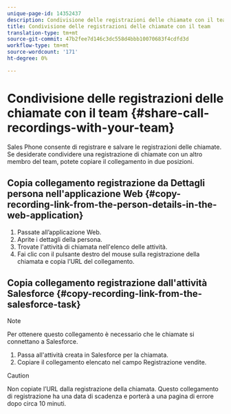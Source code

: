 ```yaml
---
unique-page-id: 14352437
description: Condivisione delle registrazioni delle chiamate con il team - Documenti Marketo - Documentazione del prodotto
title: Condivisione delle registrazioni delle chiamate con il team
translation-type: tm+mt
source-git-commit: 47b2fee7d146c3dc558d4bbb10070683f4cdfd3d
workflow-type: tm+mt
source-wordcount: '171'
ht-degree: 0%

---
```



# Condivisione delle registrazioni delle chiamate con il team {#share-call-recordings-with-your-team}

Sales Phone consente di registrare e salvare le registrazioni delle chiamate. Se desiderate condividere una registrazione di chiamate con un altro membro del team, potete copiare il collegamento in due posizioni.

## Copia collegamento registrazione da Dettagli persona nell&#39;applicazione Web {#copy-recording-link-from-the-person-details-in-the-web-application}

1. Passate all’applicazione [](http://toutapp.com/login)Web.
1. Aprite i dettagli della persona.
1. Trovate l&#39;attività di chiamata nell&#39;elenco delle attività.
1. Fai clic con il pulsante destro del mouse sulla registrazione della chiamata e copia l’URL del collegamento.

## Copia collegamento registrazione dall&#39;attività Salesforce {#copy-recording-link-from-the-salesforce-task}

>[!NOTE]
>
>Per ottenere questo collegamento è necessario che le chiamate si connettano a Salesforce.

1. Passa all&#39;attività creata in Salesforce per la chiamata.
1. Copiare il collegamento elencato nel campo Registrazione vendite.

>[!CAUTION]
>
>Non copiate l’URL dalla registrazione della chiamata. Questo collegamento di registrazione ha una data di scadenza e porterà a una pagina di errore dopo circa 10 minuti.

